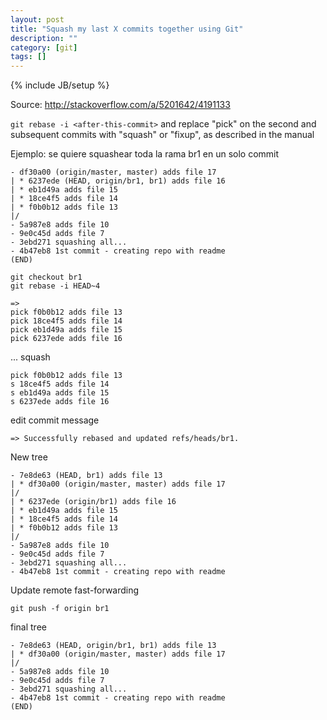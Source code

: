 ```yaml
---
layout: post
title: "Squash my last X commits together using Git"
description: ""
category: [git]
tags: []
---
```

{% include JB/setup %}

Source: <http://stackoverflow.com/a/5201642/4191133>

`git rebase -i <after-this-commit>` and replace "pick" on the second and subsequent commits with "squash" or "fixup", as described in the manual

Ejemplo: se quiere squashear toda la rama br1 en un solo commit

    - df30a00 (origin/master, master) adds file 17
    | * 6237ede (HEAD, origin/br1, br1) adds file 16
    | * eb1d49a adds file 15
    | * 18ce4f5 adds file 14
    | * f0b0b12 adds file 13
    |/  
    - 5a987e8 adds file 10
    - 9e0c45d adds file 7
    - 3ebd271 squashing all...
    - 4b47eb8 1st commit - creating repo with readme
    (END)

    git checkout br1
    git rebase -i HEAD~4

    =>
    pick f0b0b12 adds file 13
    pick 18ce4f5 adds file 14
    pick eb1d49a adds file 15
    pick 6237ede adds file 16

... squash

    pick f0b0b12 adds file 13
    s 18ce4f5 adds file 14
    s eb1d49a adds file 15
    s 6237ede adds file 16

edit commit message

    => Successfully rebased and updated refs/heads/br1.

New tree

    - 7e8de63 (HEAD, br1) adds file 13
    | * df30a00 (origin/master, master) adds file 17
    |/  
    | * 6237ede (origin/br1) adds file 16
    | * eb1d49a adds file 15
    | * 18ce4f5 adds file 14
    | * f0b0b12 adds file 13
    |/  
    - 5a987e8 adds file 10
    - 9e0c45d adds file 7
    - 3ebd271 squashing all...
    - 4b47eb8 1st commit - creating repo with readme

Update remote fast-forwarding

    git push -f origin br1

final tree

    - 7e8de63 (HEAD, origin/br1, br1) adds file 13
    | * df30a00 (origin/master, master) adds file 17
    |/  
    - 5a987e8 adds file 10
    - 9e0c45d adds file 7
    - 3ebd271 squashing all...
    - 4b47eb8 1st commit - creating repo with readme
    (END)

